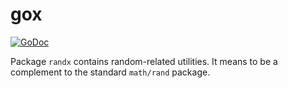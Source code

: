 # gox

[![GoDoc](https://godoc.org/github.com/icza/gox/mathx/randx?status.svg)](https://godoc.org/github.com/icza/gox/mathx/randx)

Package `randx` contains random-related utilities.
It means to be a complement to the standard `math/rand` package.
